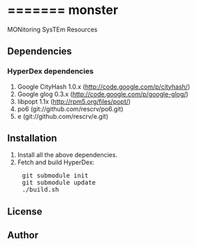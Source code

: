 =======
monster
=======

MONitoring SysTEm Resources

Dependencies
------------

### HyperDex dependencies
1. Google CityHash 1.0.x (http://code.google.com/p/cityhash/)
2. Google glog 0.3.x (http://code.google.com/p/google-glog/)
3. libpopt 1.1x (http://rpm5.org/files/popt/)
4. po6 (git://github.com/rescrv/po6.git)
5. e (git://github.com/rescrv/e.git)

Installation
------------

1. Install all the above dependencies.
2. Fetch and build HyperDex:
<pre>
    git submodule init
    git submodule update
    ./build.sh
</pre>

License
-------

Author
------
